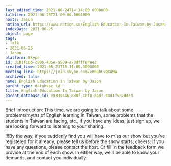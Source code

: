 ```yaml
---
last_edited_time: 2021-06-24T14:34:00.0000000
talktime: 2021-06-25T21:00:00.0000000
hosts: Jason
notion_url: https://www.notion.so/English-Education-In-Taiwan-by-Jason-3101f10bc806405ea509a70dfffe4ee2
indexDate: 2021-06-25
object: page
tags:
- Talk
- 2021-06-25
- Jason
platform: Skype
id: 3101f10b-c806-405e-a509-a70dfffe4ee2
created_time: 2021-06-23T15:11:00.0000000
meeting_link: https://join.skype.com/v06ubCvQXA0W
archived: false
name: English Education In Taiwan by Jason
parent_type: database_id
title: English Education In Taiwan by Jason
parent_database_id: e9339446-880f-4ef0-8ad7-8ad1f507dded
---
```




Brief introduction: This time, we are going to talk about some problems/myths of English learning in Taiwan, some problems that the students in Taiwan are facing, etc., if you have any ideas, just sign up, we are looking forward to listening to your sharing.

!!!By the way, if you suddenly find you will have to miss our show but you’ve registered for it already, please tell us before the show starts, cheers.
If you have any questions, please contact the host. Or fill in the feedback form we provide at the end of each show. In either way, we’ll be able to know your demands, and contact you individually.

